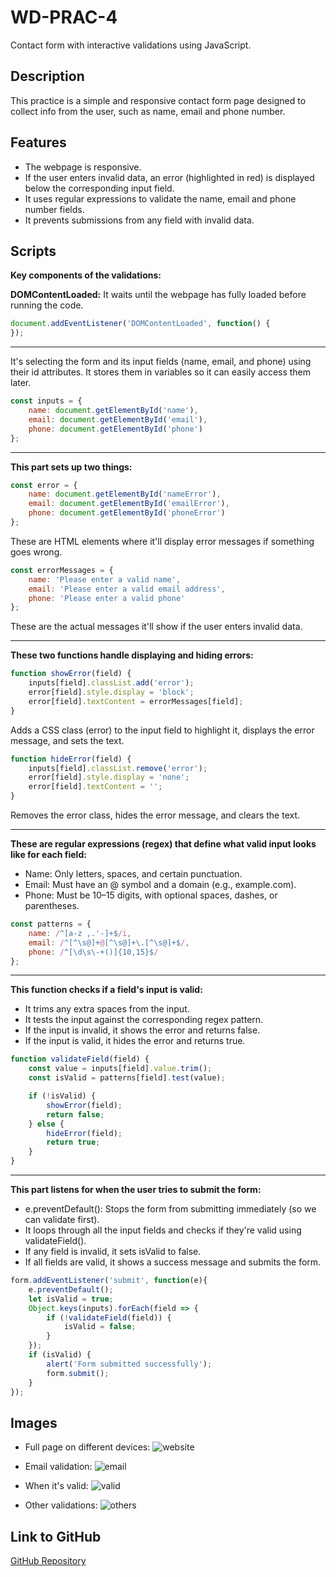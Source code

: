 # WD-PRAC-4
Contact form with interactive validations using JavaScript.

## Description
This practice is a simple and responsive contact form page designed to collect info from the user, such as name, email and phone number. 
## Features
- The webpage is responsive.
- If the user enters invalid data, an error (highlighted in red) is displayed below the corresponding input field.
- It uses regular expressions to validate the name, email and phone number fields.
- It prevents submissions from any field with invalid data. 
## Scripts 
**Key components of the validations:**

**DOMContentLoaded:** It waits until the webpage has fully loaded before running the code.
```js
document.addEventListener('DOMContentLoaded', function() {
});
```
___

It's selecting the form and its input fields (name, email, and phone) using their id attributes. It stores them in variables so it can easily access them later.
```js
const inputs = {
    name: document.getElementById('name'),
    email: document.getElementById('email'),
    phone: document.getElementById('phone')
};
```
___
**This part sets up two things:** 
```js
const error = {
    name: document.getElementById('nameError'),
    email: document.getElementById('emailError'),
    phone: document.getElementById('phoneError')
};

```
These are HTML elements where it'll display error messages if something goes wrong.

```js
const errorMessages = {
    name: 'Please enter a valid name',
    email: 'Please enter a valid email address',
    phone: 'Please enter a valid phone'
};
```
These are the actual messages it'll show if the user enters invalid data.
___
**These two functions handle displaying and hiding errors:**
```js
function showError(field) {
    inputs[field].classList.add('error');
    error[field].style.display = 'block';
    error[field].textContent = errorMessages[field];
}
```
Adds a CSS class (error) to the input field to highlight it, displays the error message, and sets the text.
```js
function hideError(field) {
    inputs[field].classList.remove('error');
    error[field].style.display = 'none';
    error[field].textContent = '';
}
```
Removes the error class, hides the error message, and clears the text.
___

**These are regular expressions (regex) that define what valid input looks like for each field:**
- Name: Only letters, spaces, and certain punctuation.
- Email: Must have an @ symbol and a domain (e.g., example.com).
- Phone: Must be 10–15 digits, with optional spaces, dashes, or parentheses.
```js
const patterns = {
    name: /^[a-z ,.'-]+$/i,
    email: /^[^\s@]+@[^\s@]+\.[^\s@]+$/,
    phone: /^[\d\s\-+()]{10,15}$/
};
```
___
**This function checks if a field's input is valid:**

- It trims any extra spaces from the input.
- It tests the input against the corresponding regex pattern.
- If the input is invalid, it shows the error and returns false.
- If the input is valid, it hides the error and returns true.

```js
function validateField(field) {
    const value = inputs[field].value.trim();
    const isValid = patterns[field].test(value);

    if (!isValid) {
        showError(field);
        return false;
    } else {
        hideError(field);
        return true;
    }
}
```
___
**This part listens for when the user tries to submit the form:**

- e.preventDefault(): Stops the form from submitting immediately (so we can validate first).
- It loops through all the input fields and checks if they're valid using validateField().
- If any field is invalid, it sets isValid to false.
- If all fields are valid, it shows a success message and submits the form.

```js
form.addEventListener('submit', function(e){
    e.preventDefault();
    let isValid = true;
    Object.keys(inputs).forEach(field => {
        if (!validateField(field)) {
            isValid = false;
        }
    });
    if (isValid) {
        alert('Form submitted successfully');
        form.submit();
    }
});
```


## Images
- Full page on different devices:
![website](./images/image.png)

- Email validation:
![email](./images/email.png)

- When it's valid:
![valid](./images/valid.png)

- Other validations:
![others](./images/others.png)

## Link to GitHub
[GitHub Repository](https://github.com/faiyamm/WD-PRAC-4)